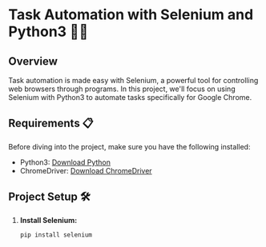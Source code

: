 # Task Automation with Selenium and Python3 🤖🐍

## Overview

Task automation is made easy with Selenium, a powerful tool for controlling web browsers through programs. In this project, we'll focus on using Selenium with Python3 to automate tasks specifically for Google Chrome.

## Requirements 📋

Before diving into the project, make sure you have the following installed:

- Python3: [Download Python](https://www.python.org/downloads/)
- ChromeDriver: [Download ChromeDriver](https://sites.google.com/chromium.org/driver/)

## Project Setup 🛠️

1. **Install Selenium:**
   ```bash
   pip install selenium
